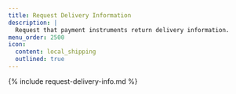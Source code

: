 ```yaml
---
title: Request Delivery Information
description: |
  Request that payment instruments return delivery information.
menu_order: 2500
icon:
  content: local_shipping
  outlined: true
---
```


{% include request-delivery-info.md %}
